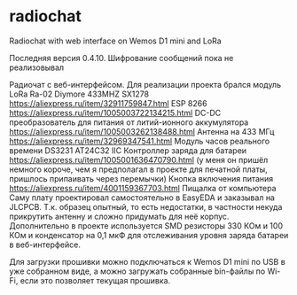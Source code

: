 # radiochat
Radiochat with web interface on Wemos D1 mini and LoRa

Последняя версия 0.4.10. Шифрование сообщений пока не реализовывал

Радиочат с веб-интерфейсом. Для реализации проекта брался модуль LoRa Ra-02 Diymore 433MHZ SX1278 https://aliexpress.ru/item/32911759847.html
ESP 8266 https://aliexpress.ru/item/1005003722134215.html
DC-DC преобразователь для питания от литий-ионного аккумулятора https://aliexpress.ru/item/1005003262138488.html
Антенна на 433 МГц https://aliexpress.ru/item/32969347541.html
Модуль часов реального времени DS3231 AT24C32 IIC
Контроллер заряда для батареи https://aliexpress.ru/item/1005001636470790.html (у меня он пришёл немного короче, чем я предполагал в проекте для печатной платы, пришлось припаивать через перемычки)
Кнопка включения питания https://aliexpress.ru/item/4001159367703.html
Пищалка от компьютера
Саму плату проектировал самостоятельно в EasyEDA и заказывал на JLCPCB. Т.к. образец опытный, то есть недостатки, в частности некуда прикрутить антенну и сложно придумать для неё корпус.
Дополнительно в проекте используется SMD резисторы 330 КОм и 100 КОм и конденсатор на 0,1 мкФ для отслеживания уровня заряда батареи в веб-интерфейсе.


Для загрузки прошивки можно подключаться к Wemos D1 mini по USB в уже собранном виде, а можно загружать собранные bin-файлы по Wi-Fi, если это позволяет текущая прошивка. 
